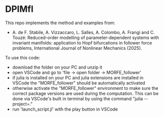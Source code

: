 # DPIMfl

This repo implements the method and examples from:
* A. de F. Stabile, A. Vizzaccaro, L. Salles, A. Colombo, A. Frangi and C. Touzé: Reduced-order modelling of parameter-dependent systems with invariant manifolds: application to Hopf bifurcations in follower force problems, International Journal of Nonlinear Mechanics (2025).



To use this code:
- download the folder on your PC and unzip it
- open VSCode and go to 'file -> open folder -> MORFE_follower'
- if julia is installed on your PC and julia extensions are installed in VSCode the "MORFE_follower" should be automatically activated
- otherwise activate the "MORFE_follower" environment to make sure the correct package versions are used during the computation. This can be done via VSCode's built in terminal by using the command "julia --project=."
- run 'launch_script.jl' with the play button in VSCode
